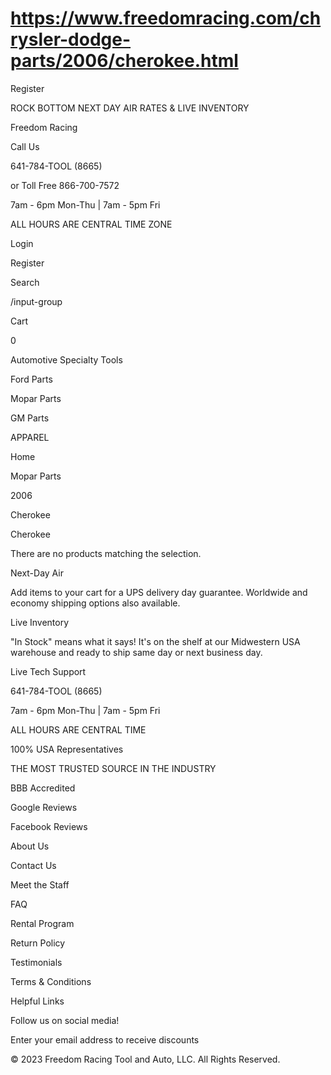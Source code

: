 # https://www.freedomracing.com/chrysler-dodge-parts/2006/cherokee.html

Register

ROCK BOTTOM NEXT DAY AIR RATES & LIVE INVENTORY

Freedom Racing

Call Us

641-784-TOOL (8665)

or Toll Free 866-700-7572

7am - 6pm Mon-Thu | 7am - 5pm Fri

ALL HOURS ARE CENTRAL TIME ZONE

Login

Register

Search

/input-group

Cart

0

Automotive Specialty Tools

Ford Parts

Mopar Parts

GM Parts

APPAREL

Home

Mopar Parts

2006

Cherokee

Cherokee

There are no products matching the selection.

Next-Day Air

Add items to your cart for a UPS delivery day guarantee. Worldwide and economy shipping options also available.

Live Inventory

"In Stock" means what it says! It's on the shelf at our Midwestern USA warehouse and ready to ship same day or next business day.

Live Tech Support

641-784-TOOL (8665)

7am - 6pm Mon-Thu | 7am - 5pm Fri

ALL HOURS ARE CENTRAL TIME

100% USA Representatives

THE MOST TRUSTED SOURCE IN THE INDUSTRY

BBB Accredited

Google Reviews

Facebook Reviews

About Us

Contact Us

Meet the Staff

FAQ

Rental Program

Return Policy

Testimonials

Terms & Conditions

Helpful Links

Follow us on social media!

Enter your email address to receive discounts

© 2023 Freedom Racing Tool and Auto, LLC. All Rights Reserved.